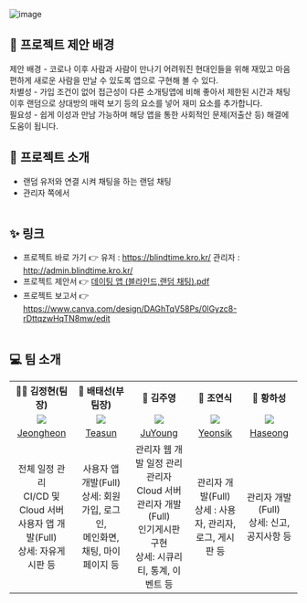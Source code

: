 ![image](https://github.com/user-attachments/assets/ca0824a3-720c-4c11-8f23-9caafb591504)


## 📢 프로젝트 제안 배경
제안 배경 - 코로나 이후 사람과 사람이 만나기 어려워진 현대인들을 위해 재밌고 마음 편하게 새로운 사람을 만날 수 있도록 앱으로 구현해 볼 수 있다.<br>
차별성 - 가입 조건이 없어 접근성이 다른 소개팅앱에 비해 좋아서 제한된 시간과 채팅 이후 랜덤으로 상대방의 매력 보기 등의 요소를 넣어 재미 요소를 추가합니다.<br>
필요성 - 쉽게 이성과 만남 가능하며 해당 앱을 통한 사회적인 문제(저출산 등) 해결에 도움이 됩니다.

## 📌 프로젝트 소개
- 랜덤 유저와 연결 시켜 채팅을 하는 랜덤 채팅
- 관리자 쪽에서 
<br><br>

## ✨ 링크
- 프로젝트 바로 가기 👉 유저 :  https://blindtime.kro.kr/  관리자 :  http://admin.blindtime.kro.kr/
- 프로젝트 제안서 👉 [데이팅 앱  (블라인드,랜덤 채팅).pdf](https://github.com/user-attachments/files/19158560/default.pdf)
- 프로젝트 보고서 👉 https://www.canva.com/design/DAGhTqV58Ps/0lGyzc8-rDttqzwHqTN8mw/edit
<br><br>

## 💻 팀 소개 
<table>
  <tbody>
    <th align="center">🐻‍❄️ 김정현(팀장)</th>
    <th align="center">🦝 배태선(부팀장)</th>
    <th align="center">🐔 김주영</th>
    <th align="center">🦅 조연식</th>
    <th align="center">🐻 황하성</th>
    <tr>
      <td align="center"><img src="https://github.com/user-attachments/assets/32cf801f-cefa-4929-95f2-6178b88d391a"></td>
      <td align="center"><img src="https://github.com/user-attachments/assets/52ab98d1-eddf-4f6d-8f81-e983353e2eab"></td>
      <td align="center"><img src="https://github.com/user-attachments/assets/bd5f02cb-aafa-4ee8-b0a8-afe7c0531c1e"></td>
      <td align="center"><img src="https://github.com/user-attachments/assets/33b71b3e-fe64-4994-a99d-94832993af9f"></td>
      <td align="center"><img src="https://github.com/user-attachments/assets/4a5a6da6-2afd-4c02-a4e4-27690d3db5d7"></td>
    </tr>
    <tr>
      <td align="center"><a href="https://github.com/kjh1125">Jeongheon</td>
      <td align="center"><a href="https://github.com/C4T4767">Teasun</td>
      <td align="center"><a href="https://github.com/JUYOUNG34">JuYoung</td>
      <td align="center"><a href="https://github.com/dustlr7193">Yeonsik</td>
      <td align="center"><a href="https://github.com/HwangHaseong">Haseong</td>
    </tr>
      <tr>
      <td align="center">전체 일정 관리<br>CI/CD 및 Cloud 서버<br>사용자 앱 개발(Full)<br>상세: 자유게시판 등</td>
      <td align="center">사용자 앱 개발(Full)<br>상세: 회원가입, 로그인,<br>메인화면, 채팅, 마이페이지 등</td>
      <td align="center">관리자 웹 개발 일정 관리<br>관리자 Cloud 서버<br>관리자 개발(Full)<br>인기게시판 구현<br>상세: 시큐리티, 통계, 이벤트 등</td>
      <td align="center">관리자 개발(Full)<br>상세 : 사용자, 관리자, <br>로그, 게시판 등</td>
      <td align="center">관리자 개발(Full)<br>상세:  신고, 공지사항 등</td>
    </tr>
  </tbody>
</table>
<br><br>



